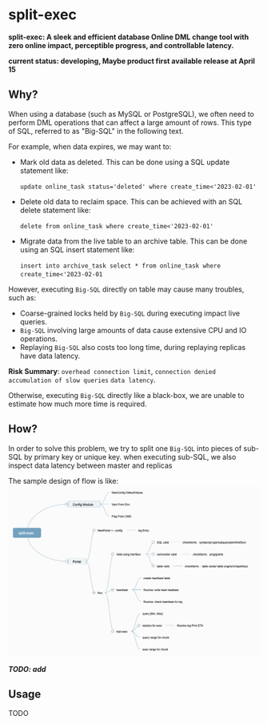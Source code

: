 # split-exec

**split-exec: A sleek and efficient database Online DML change tool with zero online impact, perceptible progress, and controllable latency.**

**current status: developing, Maybe product first available release at April 15**

## Why?

When using a database (such as MySQL or PostgreSQL), we often need to perform DML operations that can affect a large amount of rows. This type of SQL, referred to as "Big-SQL" in the following text.

For example, when data expires, we may want to:
- Mark old data as deleted. This can be done using a SQL update statement like:

  `update online_task status='deleted' where create_time<'2023-02-01'`
- Delete old data to reclaim space. This can be achieved with an SQL delete statement like:

  `delete from online_task where create_time<'2023-02-01'`
- Migrate data from the live table to an archive table. This can be done using an SQL insert statement like:

  `insert into archive_task select * from online_task where create_time<'2023-02-01`

However, executing `Big-SQL` directly on table may cause many troubles, such as:
- Coarse-grained locks held by `Big-SQL` during executing impact live queries. 
- `Big-SQL` involving large amounts of data cause extensive CPU and IO operations. 
- Replaying `Big-SQL` also costs too long time, during replaying replicas have data latency.

**Risk Summary**: `overhead connection limit`, `connection denied` `accumulation of slow queries` `data latency`.

Otherwise,  executing `Big-SQL` directly like a black-box, we are unable to estimate how much more time is required.

## How?

In order to solve this problem, we try to split one `Big-SQL` into pieces of sub-SQL by primary key or unique key. when executing sub-SQL, we also inspect data latency between master and replicas

The sample design of flow is like:
![design-flow-map](./docs/images/design-flow-map.png)

***TODO: add***

## Usage

TODO
